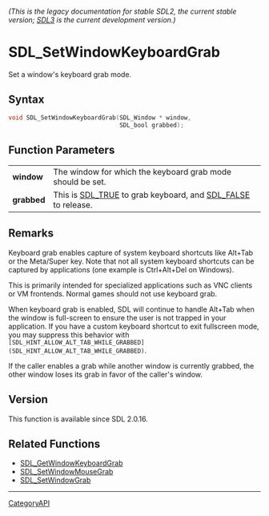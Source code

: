 ###### (This is the legacy documentation for stable SDL2, the current stable version; [SDL3](https://wiki.libsdl.org/SDL3/) is the current development version.)
# SDL_SetWindowKeyboardGrab

Set a window's keyboard grab mode.

## Syntax

```c
void SDL_SetWindowKeyboardGrab(SDL_Window * window,
                               SDL_bool grabbed);

```

## Function Parameters

|                 |                                                                                       |
| --------------- | ------------------------------------------------------------------------------------- |
| **window**      | The window for which the keyboard grab mode should be set.                            |
| **grabbed**     | This is [SDL_TRUE](SDL_TRUE) to grab keyboard, and [SDL_FALSE](SDL_FALSE) to release. |

## Remarks

Keyboard grab enables capture of system keyboard shortcuts like Alt+Tab or
the Meta/Super key. Note that not all system keyboard shortcuts can be
captured by applications (one example is Ctrl+Alt+Del on Windows).

This is primarily intended for specialized applications such as VNC clients
or VM frontends. Normal games should not use keyboard grab.

When keyboard grab is enabled, SDL will continue to handle Alt+Tab when the
window is full-screen to ensure the user is not trapped in your
application. If you have a custom keyboard shortcut to exit fullscreen
mode, you may suppress this behavior with
`[SDL_HINT_ALLOW_ALT_TAB_WHILE_GRABBED](SDL_HINT_ALLOW_ALT_TAB_WHILE_GRABBED)`.

If the caller enables a grab while another window is currently grabbed, the
other window loses its grab in favor of the caller's window.

## Version

This function is available since SDL 2.0.16.

## Related Functions

* [SDL_GetWindowKeyboardGrab](SDL_GetWindowKeyboardGrab)
* [SDL_SetWindowMouseGrab](SDL_SetWindowMouseGrab)
* [SDL_SetWindowGrab](SDL_SetWindowGrab)

----
[CategoryAPI](CategoryAPI)


